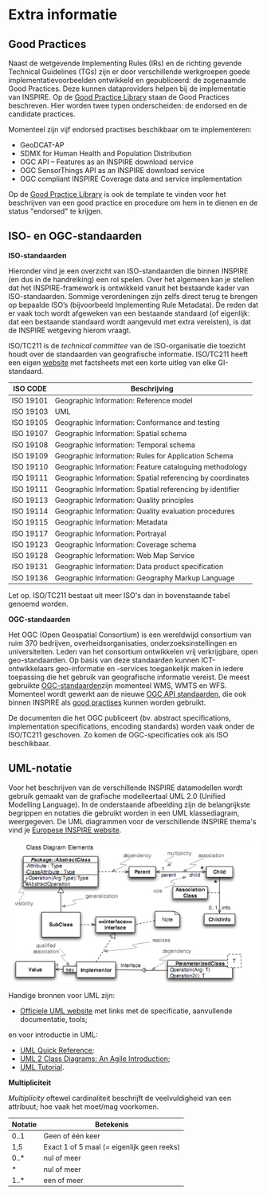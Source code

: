 # Extra informatie

## Good Practices

Naast de wetgevende Implementing Rules (IRs) en de richting gevende Technical Guidelines (TGs) zijn er door verschillende werkgroepen goede implementatievoorbeelden ontwikkeld en gepubliceerd: de zogenaamde Good Practices. Deze kunnen dataproviders helpen bij de implementatie van INSPIRE.
Op de <a href="https://inspire.ec.europa.eu/portfolio/good-practice-library" target="_blank">Good Practice Library</a> staan de Good Practices beschreven. Hier worden twee typen onderscheiden: de endorsed en de candidate practices.

Momenteel zijn vijf endorsed practises beschikbaar om te implementeren:
- GeoDCAT-AP
- SDMX for Human Health and Population Distribution
- OGC API – Features as an INSPIRE download service
- OGC SensorThings API as an INSPIRE download service
- OGC compliant INSPIRE Coverage data and service implementation


Op de <a href="https://inspire.ec.europa.eu/portfolio/good-practice-library" target="_blank">Good Practice Library</a> is ook de template te vinden voor het beschrijven van een good practice en procedure om hem in te dienen en de status "endorsed" te krijgen.


## ISO- en OGC-standaarden


**ISO-standaarden**

Hieronder vind je een overzicht van ISO-standaarden die binnen INSPIRE (en dus in de handreiking) een rol spelen. Over het algemeen kan je stellen dat het INSPIRE-framework is ontwikkeld vanuit het bestaande kader van ISO-standaarden. Sommige verordeningen zijn zelfs direct terug te brengen op bepaalde ISO’s (bijvoorbeeld Implementing Rule Metadata). De reden dat er vaak toch wordt afgeweken van een bestaande standaard (of eigenlijk: dat een bestaande standaard wordt aangevuld met extra vereisten), is dat de INSPIRE wetgeving hierom vraagt.

ISO/TC211 is de *technical committee* van de ISO-organisatie die toezicht houdt over de standaarden van geografische informatie. ISO/TC211 heeft een eigen <a href="https://committee.iso.org/home/tc211" target="_blank">website</a> met factsheets met een korte uitleg van elke GI-standaard.


| ISO CODE | Beschrijving |
| -------- | ------------ |
| ISO 19101 | Geographic Information: Reference model |
| ISO 19103 | UML |
| ISO 19105 | Geographic Information: Conformance and testing |
| ISO 19107 | Geographic Information: Spatial schema |
| ISO 19108 | Geographic Information: Temporal schema |
| ISO 19109 | Geographic Information: Rules for Application Schema |
| ISO 19110 | Geographic Information: Feature cataloguing methodology |
| ISO 19111 | Geographic Information: Spatial referencing by coordinates |
| ISO 19111 | Geographic Information: Spatial referencing by identifier |
| ISO 19113 | Geographic Information: Quality principles |
| ISO 19114 | Geographic Information: Quality evaluation procedures |
| ISO 19115 | Geographic Information: Metadata |
| ISO 19117 | Geographic Information: Portrayal |
| ISO 19123 | Geographic Information: Coverage schema |
| ISO 19128 | Geographic Information: Web Map Service |
| ISO 19131 | Geographic Information: Data product specification |
| ISO 19136 | Geographic Information: Geography Markup Language |

Let op. ISO/TC211 bestaat uit meer ISO's dan in bovenstaande tabel genoemd worden.



**OGC-standaarden**

Het OGC (Open Geospatial Consortium) is een wereldwijd consortium van ruim 370 bedrijven, overheidsorganisaties, onderzoeksinstellingen en universiteiten. Leden van het consortium ontwikkelen vrij verkrijgbare, open geo-standaarden. Op basis van deze standaarden kunnen ICT-ontwikkelaars geo-informatie en -services toegankelijk maken in iedere toepassing die het gebruik van geografische informatie vereist. De meest gebruikte <a href="https://www.ogc.org/docs/is" target="_blank">OGC-standaarden</a>zijn momenteel WMS, WMTS en WFS. Momenteel wordt gewerkt aan de nieuwe <a href="https://ogcapi.ogc.org/" target="_blank">OGC API standaarden</a>, die ook binnen INSPIRE als [good practises](#good-practices) kunnen worden gebruikt.

De documenten die het OGC publiceert (bv. abstract specifications, implementation specifications, encoding standards) worden vaak onder de ISO/TC211 geschoven. Zo komen de OGC-specificaties ook als ISO beschikbaar.



## UML-notatie

Voor het beschrijven van de verschillende INSPIRE datamodellen wordt gebruik gemaakt van de grafische modelleertaal UML 2.0 (Unified Modelling Language). In de onderstaande afbeelding zijn de belangrijkste begrippen en notaties die gebruikt worden in een UML klassediagram, weergegeven. De UML diagrammen voor de verschillende INSPIRE thema's vind je
<a href="https://inspire.ec.europa.eu/data-model/approved/r4618-ir/html/index.htm?" target="_blank">Europese INSPIRE website</a>.

![UML](media/Uml_cheatsheet.png "Notatie van een UML-klassediagram.")

Handige bronnen voor UML zijn:
- <a href="www.uml.org" target="_blank">Officiele UML website</a> met links met de specificatie, aanvullende documentatie, tools;


en voor introductie in UML:
- <a href="https://holub.com/uml" target="_blank">UML Quick Reference</a>;
- <a href="http://agilemodeling.com/artifacts/classDiagram.htm" target="_blank">UML 2 Class Diagrams: An Agile Introduction</a>;
- <a href="https://www.tutorialspoint.com/uml/" target="_blank">UML Tutorial</a>.


**Multipliciteit**

*Multiplicity* oftewel cardinaliteit beschrijft de veelvuldigheid van een attribuut; hoe vaak het moet/mag voorkomen.

| Notatie | Betekenis |
| ------- | --------- |
| 0..1 | Geen of één keer |
| 1,5 | Exact 1 of 5 maal (= eigenlijk geen reeks) |
| 0..* | nul of meer |
| * | nul of meer |
| 1..* | een of meer |
